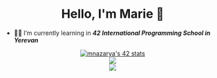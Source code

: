 <h1 align="center">Hello, I'm Marie 🧩</h1>

<ul>
  <li> 👩‍🎓 I’m currently learning in <b><i>42 International Programming School in Yerevan</i></b>
</ul>

<div align="center">
    <a href="https://github.com/oakoudad/badge42"><img src="https://badge.mediaplus.ma/darkblue/mnazarya?1337Badge=off&UM6P=off" alt="mnazarya's 42 stats" /></a>
    <br>
    <a href="https://github.com/anuraghazra/github-readme-stats">
        <img align="center" src="https://github-readme-stats.vercel.app/api/top-langs/?username=jesuismarie&layout=pie&hide=Roff,Perl,TeX,GLSL,CMake,HTML,Batchfile,M4,Zig,Lua,Objective-C&size_weight=0.5&count_weight=0.5&theme=prussian" />
    </a>
    <br>
    <img align="center" src="https://github-readme-streak-stats.herokuapp.com/?user=jesuismarie&theme=prussian&hide_border=false" />
</div>
